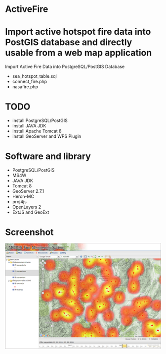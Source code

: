 # ActiveFire
Import active hotspot fire data into PostGIS database and directly usable from a web map application
=======
Import Active Fire Data into PostgreSQL/PostGIS Database

- sea_hotspot_table.sql
- connect_fire.php
- nasafire.php

# TODO
- install PostgreSQL/PostGIS
- install JAVA JDK
- install Apache Tomcat 8
- install GeoServer and WPS Plugin

# Software and library
- PostgreSQL/PostGIS
- MS4W
- JAVA JDK
- Tomcat 8
- GeoServer 2.7.1
- Heron-MC
- proj4js
- OpenLayers 2
- ExtJS and GeoExt

# Screenshot
![screenshot](https://raw.githubusercontent.com/chingchai/ActiveFire/master/apphotspot/img/app1.png "ActiveFire")
